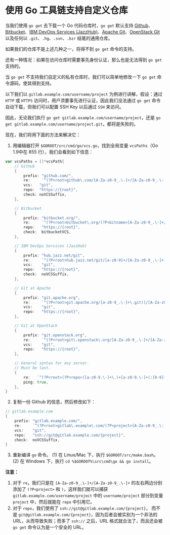 # 使用 Go 工具链支持自定义仓库

当我们使用 `go get` 去下载一个 Go 代码仓库时，`go get` 默认支持 [Github](github.com)、[Bitbucket](bitbucket.org)、[IBM DevOps Services (JazzHub)](hub.jazz.net/git)、[Apache Git](git.apache.org)、[OpenStack Git](git.openstack.org) 以及任何以 `.git`、`.hg`、`.svn`、`.bzr` 结尾的通用仓库。

如果我们的仓库不是上述几种之一，将得不到 `go get` 命令的支持。

还有一种情况：如果在访问仓库时需要事先身份认证，那么也是无法得到 `go get` 支持的。

当 `go get` 不支持我们自定义的私有仓库时，我们可以简单地修改一下 `go get` 命令源码，使其得到支持。

以下我们以 `gitlab.example.com/username/project` 为例进行讲解，假设：通过 `HTTP` 或 `HTTPS` 访问时，用户须要事先进行认证，因此我们没法通过 `go get` 命令自动下载，但我们可以配置 SSH Key 以后通过 `SSH` 来访问。

因此，无论我们执行 `go get gitlab.example.com/username/project`，还是 `go get gitlab.example.com/username/project.git`，都将是失败的。

现在，我们将用下面的方法来解决它：

1. 用编辑器打开 `$GOROOT/src/cmd/go/vcs.go`，找到全局变量 `vcsPaths`（Go 1.9中在 855 行），我们会看到如下信息：
```go
var vcsPaths = []*vcsPath{
	// Github
	{
		prefix: "github.com/",
		re:     `^(?P<root>github\.com/[A-Za-z0-9_.\-]+/[A-Za-z0-9_.\-]+)(/[\p{L}0-9_.\-]+)*$`,
		vcs:   "git",
		repo:  "https://{root}",
		check: noVCSSuffix,
	},

	// Bitbucket
	{
		prefix: "bitbucket.org/",
		re:     `^(?P<root>bitbucket\.org/(?P<bitname>[A-Za-z0-9_.\-]+/[A-Za-z0-9_.\-]+))(/[A-Za-z0-9_.\-]+)*$`,
		repo:   "https://{root}",
		check:  bitbucketVCS,
	},

	// IBM DevOps Services (JazzHub)
	{
		prefix: "hub.jazz.net/git",
		re:     `^(?P<root>hub.jazz.net/git/[a-z0-9]+/[A-Za-z0-9_.\-]+)(/[A-Za-z0-9_.\-]+)*$`,
		vcs:    "git",
		repo:   "https://{root}",
		check:  noVCSSuffix,
	},

	// Git at Apache
	{
		prefix: "git.apache.org",
		re:     `^(?P<root>git.apache.org/[a-z0-9_.\-]+\.git)(/[A-Za-z0-9_.\-]+)*$`,
		vcs:    "git",
		repo:   "https://{root}",
	},

	// Git at OpenStack
	{
		prefix: "git.openstack.org",
		re:     `^(?P<root>git\.openstack\.org/[A-Za-z0-9_.\-]+/[A-Za-z0-9_.\-]+)(\.git)?(/[A-Za-z0-9_.\-]+)*$`,
		vcs:    "git",
		repo:   "https://{root}",
	},

	// General syntax for any server.
	// Must be last.
	{
		re:   `^(?P<root>(?P<repo>([a-z0-9.\-]+\.)+[a-z0-9.\-]+(:[0-9]+)?(/~?[A-Za-z0-9_.\-]+)+?)\.(?P<vcs>bzr|git|hg|svn))(/~?[A-Za-z0-9_.\-]+)*$`,
		ping: true,
	},
}
```
2. 复制一份 Github 的信息，然后修改如下：
```go
// gitlab.example.com
{
	prefix: "gitlab.example.com/",
	re:     `^(?P<root>gitlab\.example\.com/(?P<project>[A-Za-z0-9_.\-]+/[A-Za-z0-9_.\-]+))(/[\p{L}0-9_.\-]+)*$`,
	vcs:    "git",
	repo:   "ssh://git@gitlab.example.com/{project}",
	check:  noVCSSuffix,
}
```
3. 重新编译 `go` 命令。
    (1) 在 Linux/Mac 下，执行 `$GOROOT/src/make.bash`。
    (2) 在 Windows 下，执行 `cd %$GOROOT%\src\cmd\go && go install`。

**注意：**

1. 对于 `re`，我们只是在 `[A-Za-z0-9_.\-]+/[A-Za-z0-9_.\-]+` 的左右两边分别添加了 `(?P<project>` 和 `)`，这样我们就可以捕获 `gitlab.example.com/username/project` 中的 `username/project` 部分到变量 `project` 中，然后就能在 `repo` 中引用它。
2. 对于 `repo`，我们使用了 `ssh://git@gitlab.example.com/{project}`， 而不是 `git@gitlab.example.com/{project}`，因为后者会被实别为一个非法的 URL，从而导致失败；而多了 `ssh://` 之后，URL 格式就合法了，而且还会被 `go get` 命令认为是一个安全的 URL。
